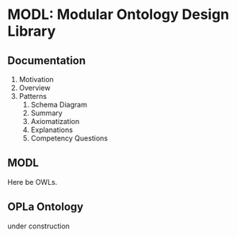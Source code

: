 # MODL: Modular Ontology Design Library

## Documentation
1. Motivation 
2. Overview
3. Patterns
	1. Schema Diagram
	2. Summary
	3. Axiomatization
	4. Explanations
	5. Competency Questions 

## MODL
Here be OWLs.

## OPLa Ontology
under construction
